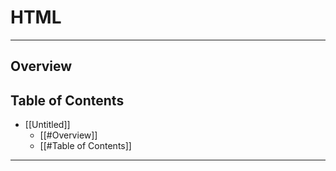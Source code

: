 # HTML
---
## Overview

## Table of Contents

* [[Untitled]]
	* [[#Overview]]
	* [[#Table of Contents]]

---
## 